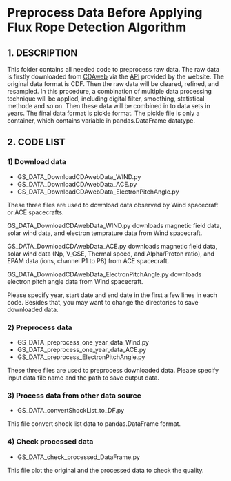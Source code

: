 # Preprocess Data Before Applying Flux Rope Detection Algorithm
## 1. DESCRIPTION
This folder contains all needed code to preprocess raw data. The raw data is firstly downloaded from [CDAweb](https://cdaweb.sci.gsfc.nasa.gov/index.html/) via the [API](https://pypi.python.org/pypi/ai.cdas/1.1.1) provided by the website. The original data format is CDF. Then the raw data will be cleared, refined, and resampled. In this procedure, a combination of multiple data processing technique will be applied, including digital filter, smoothing, statistical methode and so on. Then these data will be combined in to data sets in years. The final data format is pickle format. The pickle file is only a container, which contains variable in pandas.DataFrame datatype.
## 2. CODE LIST
### 1) Download data
- GS_DATA_DownloadCDAwebData_WIND.py
- GS_DATA_DownloadCDAwebData_ACE.py
- GS_DATA_DownloadCDAwebData_ElectronPitchAngle.py

These three files are used to download data observed by Wind spacecraft or ACE spacecrafts.

GS_DATA_DownloadCDAwebData_WIND.py downloads magnetic field data, solar wind data, and electron temprature data from Wind spacecraft.

GS_DATA_DownloadCDAwebData_ACE.py downloads magnetic field data, solar wind data (Np, V_GSE, Thermal speed, and Alpha/Proton ratio), and EPAM data (ions, channel P1 to P8) from ACE spacecraft.

GS_DATA_DownloadCDAwebData_ElectronPitchAngle.py downloads electron pitch angle data from Wind spacecraft.

Please specify year, start date and end date in the first a few lines in each code. Besides that, you may want to change the directories to save downloaded data.

### 2) Preprocess data
- GS_DATA_preprocess_one_year_data_Wind.py
- GS_DATA_preprocess_one_year_data_ACE.py
- GS_DATA_preprocess_ElectronPitchAngle.py

These three files are used to preprocess downloaded data. Please specify input data file name and the path to save output data.

### 3) Process data from other data source
- GS_DATA_convertShockList_to_DF.py

This file convert shock list data to pandas.DataFrame format.

### 4) Check processed data
- GS_DATA_check_processed_DataFrame.py

This file plot the original and the processed data to check the quality.
